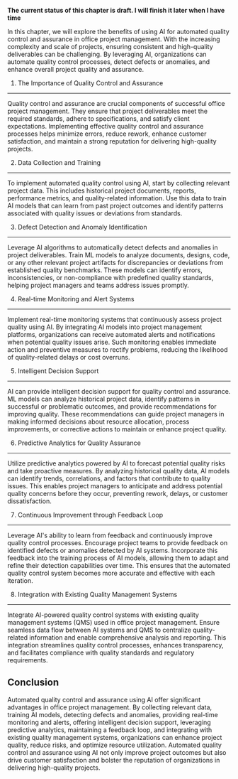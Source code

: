 **The current status of this chapter is draft. I will finish it later when I have time**

In this chapter, we will explore the benefits of using AI for automated quality control and assurance in office project management. With the increasing complexity and scale of projects, ensuring consistent and high-quality deliverables can be challenging. By leveraging AI, organizations can automate quality control processes, detect defects or anomalies, and enhance overall project quality and assurance.

1. The Importance of Quality Control and Assurance
--------------------------------------------------

Quality control and assurance are crucial components of successful office project management. They ensure that project deliverables meet the required standards, adhere to specifications, and satisfy client expectations. Implementing effective quality control and assurance processes helps minimize errors, reduce rework, enhance customer satisfaction, and maintain a strong reputation for delivering high-quality projects.

2. Data Collection and Training
-------------------------------

To implement automated quality control using AI, start by collecting relevant project data. This includes historical project documents, reports, performance metrics, and quality-related information. Use this data to train AI models that can learn from past project outcomes and identify patterns associated with quality issues or deviations from standards.

3. Defect Detection and Anomaly Identification
----------------------------------------------

Leverage AI algorithms to automatically detect defects and anomalies in project deliverables. Train ML models to analyze documents, designs, code, or any other relevant project artifacts for discrepancies or deviations from established quality benchmarks. These models can identify errors, inconsistencies, or non-compliance with predefined quality standards, helping project managers and teams address issues promptly.

4. Real-time Monitoring and Alert Systems
-----------------------------------------

Implement real-time monitoring systems that continuously assess project quality using AI. By integrating AI models into project management platforms, organizations can receive automated alerts and notifications when potential quality issues arise. Such monitoring enables immediate action and preventive measures to rectify problems, reducing the likelihood of quality-related delays or cost overruns.

5. Intelligent Decision Support
-------------------------------

AI can provide intelligent decision support for quality control and assurance. ML models can analyze historical project data, identify patterns in successful or problematic outcomes, and provide recommendations for improving quality. These recommendations can guide project managers in making informed decisions about resource allocation, process improvements, or corrective actions to maintain or enhance project quality.

6. Predictive Analytics for Quality Assurance
---------------------------------------------

Utilize predictive analytics powered by AI to forecast potential quality risks and take proactive measures. By analyzing historical quality data, AI models can identify trends, correlations, and factors that contribute to quality issues. This enables project managers to anticipate and address potential quality concerns before they occur, preventing rework, delays, or customer dissatisfaction.

7. Continuous Improvement through Feedback Loop
-----------------------------------------------

Leverage AI's ability to learn from feedback and continuously improve quality control processes. Encourage project teams to provide feedback on identified defects or anomalies detected by AI systems. Incorporate this feedback into the training process of AI models, allowing them to adapt and refine their detection capabilities over time. This ensures that the automated quality control system becomes more accurate and effective with each iteration.

8. Integration with Existing Quality Management Systems
-------------------------------------------------------

Integrate AI-powered quality control systems with existing quality management systems (QMS) used in office project management. Ensure seamless data flow between AI systems and QMS to centralize quality-related information and enable comprehensive analysis and reporting. This integration streamlines quality control processes, enhances transparency, and facilitates compliance with quality standards and regulatory requirements.

Conclusion
----------

Automated quality control and assurance using AI offer significant advantages in office project management. By collecting relevant data, training AI models, detecting defects and anomalies, providing real-time monitoring and alerts, offering intelligent decision support, leveraging predictive analytics, maintaining a feedback loop, and integrating with existing quality management systems, organizations can enhance project quality, reduce risks, and optimize resource utilization. Automated quality control and assurance using AI not only improve project outcomes but also drive customer satisfaction and bolster the reputation of organizations in delivering high-quality projects.

